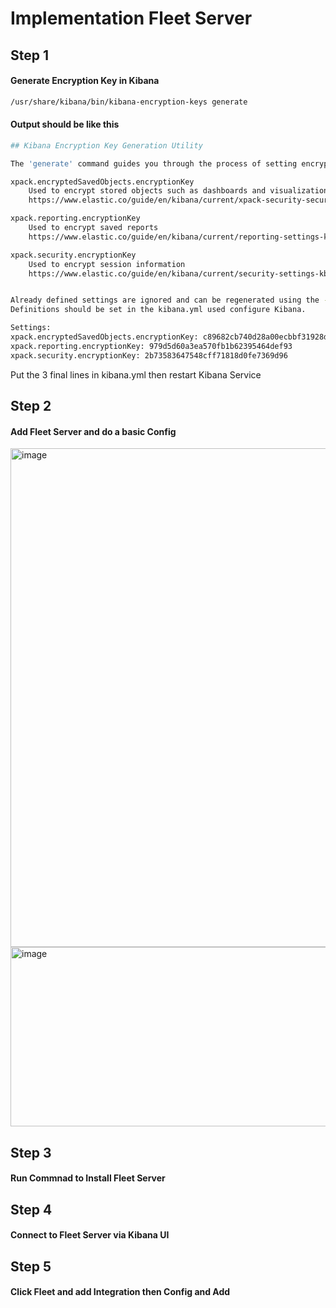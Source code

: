 # Implementation Fleet Server

## Step 1
#### Generate Encryption Key in Kibana
```bash
/usr/share/kibana/bin/kibana-encryption-keys generate
```

#### Output should be like this
```bash
## Kibana Encryption Key Generation Utility

The 'generate' command guides you through the process of setting encryption keys for:

xpack.encryptedSavedObjects.encryptionKey
    Used to encrypt stored objects such as dashboards and visualizations
    https://www.elastic.co/guide/en/kibana/current/xpack-security-secure-saved-objects.html#xpack-security-secure-saved-objects

xpack.reporting.encryptionKey
    Used to encrypt saved reports
    https://www.elastic.co/guide/en/kibana/current/reporting-settings-kb.html#general-reporting-settings

xpack.security.encryptionKey
    Used to encrypt session information
    https://www.elastic.co/guide/en/kibana/current/security-settings-kb.html#security-session-and-cookie-settings


Already defined settings are ignored and can be regenerated using the --force flag.  Check the documentation links for instructions on how to rotate encryption keys.
Definitions should be set in the kibana.yml used configure Kibana.

Settings:
xpack.encryptedSavedObjects.encryptionKey: c89682cb740d28a00ecbbf31928d48db
xpack.reporting.encryptionKey: 979d5d60a3ea570fb1b62395464def93
xpack.security.encryptionKey: 2b73583647548cff71818d0fe7369d96
```

Put the 3 final lines in kibana.yml then restart Kibana Service

## Step 2
#### Add Fleet Server and do a basic Config

<img width="949" height="798" alt="image" src="https://github.com/user-attachments/assets/a8393aa4-37eb-4eeb-8118-092e43bb6a69" />

<img width="909" height="287" alt="image" src="https://github.com/user-attachments/assets/83db3cff-9f6c-4579-be32-bb00b3df7e0d" />

## Step 3
#### Run Commnad to Install Fleet Server

## Step 4
#### Connect to Fleet Server via Kibana UI

## Step 5
#### Click Fleet and add Integration then Config and Add




